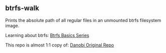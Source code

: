 ## btrfs-walk

Prints the absolute path of all regular files in an unmounted btrfs filesystem image.

Learning about btrfs: [Btrfs Basics Series](https://dxuuu.xyz/btrfs-internals.html)

This repo is almost 1:1 copy of: 
[Danobi Original Repo](https://github.com/danobi/btrfs-walk) 
